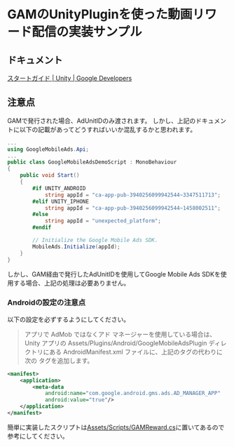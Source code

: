 # GAMのUnityPluginを使った動画リワード配信の実装サンプル

## ドキュメント

[スタートガイド | Unity | Google Developers](https://developers.google.com/admob/unity/start)

## 注意点

GAMで発行された場合、AdUnitIDのみ渡されます。
しかし、上記のドキュメントに以下の記載があってどうすればいいか混乱するかと思われます。

```c#
...
using GoogleMobileAds.Api;
...
public class GoogleMobileAdsDemoScript : MonoBehaviour
{
    public void Start()
    {
        #if UNITY_ANDROID
            string appId = "ca-app-pub-3940256099942544~3347511713";
        #elif UNITY_IPHONE
            string appId = "ca-app-pub-3940256099942544~1458002511";
        #else
            string appId = "unexpected_platform";
        #endif

        // Initialize the Google Mobile Ads SDK.
        MobileAds.Initialize(appId);
    }
}
```

しかし、GAM経由で発行したAdUnitIDを使用してGoogle Mobile Ads SDKを使用する場合、上記の処理は必要ありません。

### Androidの設定の注意点

以下の設定を必ずするようにしてください。

> アプリで AdMob ではなくアド マネージャーを使用している場合は、Unity アプリの Assets/Plugins/Android/GoogleMobileAdsPlugin ディレクトリにある AndroidManifest.xml ファイルに、上記のタグの代わりに次の <meta-data> タグを追加します。

```xml
<manifest>
    <application>
        <meta-data
            android:name="com.google.android.gms.ads.AD_MANAGER_APP"
            android:value="true"/>
    </application>
</manifest>
```

簡単に実装したスクリプトは[Assets/Scripts/GAMReward.cs](Assets/Scripts/GAMReward.cs)に置いてあるので参考にしてください。
